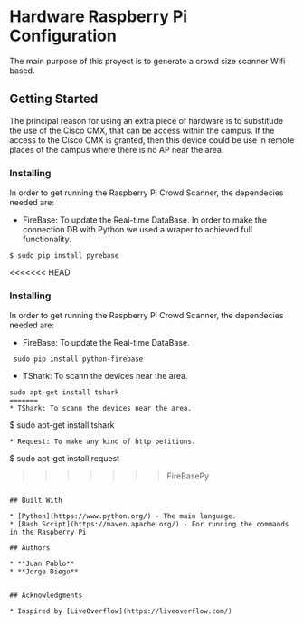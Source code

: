 # Hardware Raspberry Pi Configuration

The main purpose of this proyect is to generate a crowd size scanner Wifi based.

## Getting Started

The principal reason for using an extra piece of hardware is to substitude the use of the Cisco CMX, that can be access within the campus. If the access to the Cisco CMX is granted, then this device could be use in remote places of the campus where there is no AP near the area.

### Installing

In order to get running the Raspberry Pi Crowd Scanner, the dependecies needed are: 

* FireBase: To update the Real-time DataBase. In order to make the connection DB with Python we used a wraper to achieved full functionality.
```
$ sudo pip install pyrebase
```
<<<<<<< HEAD

### Installing

In order to get running the Raspberry Pi Crowd Scanner, the dependecies needed are: 

* FireBase: To update the Real-time DataBase.
```
 sudo pip install python-firebase
```
* TShark: To scann the devices near the area.
```
sudo apt-get install tshark
=======
* TShark: To scann the devices near the area.
```
$ sudo apt-get install tshark
```
* Request: To make any kind of http petitions.
```
$ sudo apt-get install request
>>>>>>> FireBasePy
```

## Built With

* [Python](https://www.python.org/) - The main language.
* [Bash Script](https://maven.apache.org/) - For running the commands in the Raspberry Pi

## Authors

* **Juan Pablo** 
* **Jorge Diego**


## Acknowledgments

* Inspired by [LiveOverflow](https://liveoverflow.com/)

